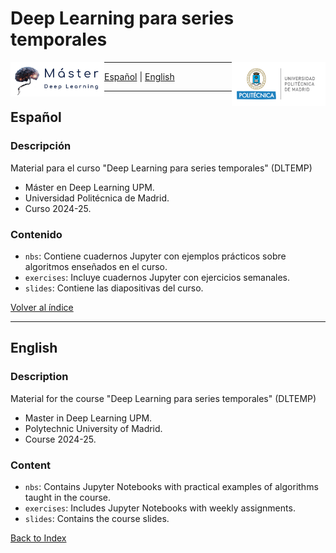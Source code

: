 # Deep Learning para series temporales

<img align="left" src="./image-1.png" alt="Logo UPM" width="150">
<img align="right" src="./image-2.png" alt="Logo Master" width="150">

---

[Español](#español) | [English](#english)

---
## Español
### Descripción
Material para el curso "Deep Learning para series temporales" (DLTEMP)
- Máster en Deep Learning UPM.
- Universidad Politécnica de Madrid.
- Curso 2024-25.

### Contenido
- `nbs`: Contiene cuadernos Jupyter con ejemplos prácticos sobre algoritmos enseñados en el curso.
- `exercises`: Incluye cuadernos Jupyter con ejercicios semanales.
- `slides`: Contiene las diapositivas del curso.

[Volver al índice](#índice)

---

## English
### Description
Material for the course "Deep Learning para series temporales" (DLTEMP)
- Master in Deep Learning UPM.
- Polytechnic University of Madrid.
- Course 2024-25.

### Content
- `nbs`: Contains Jupyter Notebooks with practical examples of algorithms taught in the course.
- `exercises`: Includes Jupyter Notebooks with weekly assignments.
- `slides`: Contains the course slides.

[Back to Index](#índice)
